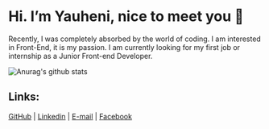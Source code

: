 # Hi. I’m Yauheni, nice to meet you 👋
Recently, I was completely absorbed by the world of coding. I am interested in Front-End, it is my passion. I am currently looking for my first job or internship as a Junior Front-end Developer.

![Anurag's github stats](https://github-readme-stats.vercel.app/api?username=EvvTim&show_icons=true&count_private=true)

## Links:
[GitHub](https://github.com/EvvTim) |
[Linkedin](https://www.linkedin.com/in/yauheni-tsimashchuk/) |
[E-mail](evgeniytim94@gmail.com) |
[Facebook](https://www.facebook.com/evvtim)
<!--
**EvvTim/EvvTim** is a ✨ _special_ ✨ repository because its `README.md` (this file) appears on your GitHub profile.

Here are some ideas to get you started:

- 🔭 I’m currently working on ...
- 🌱 I’m currently learning ...
- 👯 I’m looking to collaborate on ...
- 🤔 I’m looking for help with ...
- 💬 Ask me about ...
- 📫 How to reach me: ...
- 😄 Pronouns: ...
- ⚡ Fun fact: ...
-->
